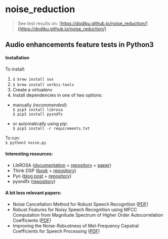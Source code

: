 # noise_reduction

> See test results on: [https://dodiku.github.io/noise_reduction/](https://dodiku.github.io/noise_reduction/)

## Audio enhancements feature tests in Python3

#### Installation
To install:
1. ``$ brew install sox``
1. ``$ brew install vorbis-tools``
1. Create a virtualenv
1. Install dependencies in one of two options:
  - manually *(recommended)*:  
      ``$ pip3 install librosa``  
      ``$ pip3 install pysndfx``

  - or automatically using pip:  
      ``$ pip3 install -r requirements.txt``

To run:  
``$ python3 noise.py``


#### Interesting resources:
- LibROSA ([documentation](http://librosa.github.io/librosa/index.html) + [repository](https://github.com/librosa/librosa) + [paper](https://bmcfee.github.io/papers/scipy2015_librosa.pdf))
- Think DSP ([book](http://greenteapress.com/wp/think-dsp/) + [repository](https://github.com/AllenDowney/ThinkDSP/))
- Pyo ([blog post](http://www.matthieuamiguet.ch/blog/diy-guitar-effects-python) + [repository](https://github.com/belangeo/pyo))
- pysndfx ([repository](https://github.com/carlthome/python-audio-effects/tree/04dbee6063b0537b63346bb1e55deb03406e1170/pysndfx))

#### A bit less relevant papers:
- Noise Cancellation Method for Robust Speech Recognition ([PDF](http://research.ijcaonline.org/volume45/number11/pxc3879438.pdf))
- Robust Features for Noisy Speech Recognition using MFCC Computation from Magnitude Spectrum of Higher Order Autocorrelation Coefficients
([PDF](https://pdfs.semanticscholar.org/a483/5f28c02f07e6bef04ff9db948505dc990af7.pdf))
- Improving the Noise-Robustness of Mel-Frequency Cepstral Coefficients for Speech Processing
([PDF](http://www.sapaworkshops.org/2006/2006/papers/131.pdf))
